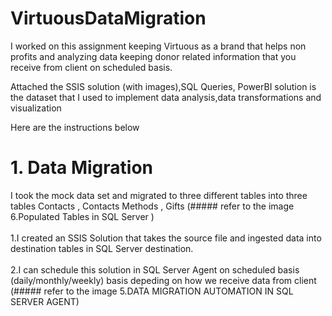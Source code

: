 # VirtuousDataMigration


I worked on this assignment keeping Virtuous as a brand that helps non profits and analyzing data keeping donor related information that you receive from client on scheduled basis. <br>

Attached the SSIS solution (with images),SQL Queries, PowerBI solution is the dataset that I used to implement data analysis,data transformations and visualization <br>

Here are the instructions below <br>

# 1. Data Migration <br> 

I took the mock data set and migrated to three different tables into three tables Contacts , Contacts Methods , Gifts (##### refer to the image 6.Populated Tables in SQL Server ) <br>
<br>
1.I created an SSIS Solution that takes the source file and ingested data into destination tables in SQL Server destination. <br><br>
2.I can schedule this solution in SQL Server Agent on scheduled basis (daily/monthly/weekly) basis depeding on how we receive data from client  (##### refer to the image 5.DATA MIGRATION AUTOMATION IN SQL SERVER AGENT)



